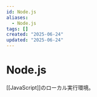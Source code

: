 ```yaml
---
id: Node.js
aliases:
  - Node.js
tags: []
created: "2025-06-24"
updated: "2025-06-24"
---
```


# Node.js
[[JavaScript]]のローカル実行環境。

